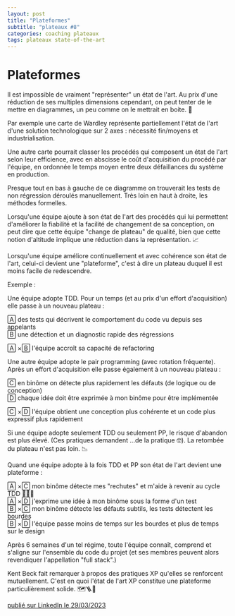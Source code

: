 ```yaml
---
layout: post
title: "Plateformes"
subtitle: "plateaux #8"
categories: coaching plateaux
tags: plateaux state-of-the-art
---
```

# Plateformes

Il est impossible de vraiment "représenter" un état de l'art. Au prix d'une réduction de ses multiples dimensions cependant, on peut tenter de le mettre en diagrammes, un peu comme on le mettrait en boite. 🔲
<!--more-->

Par exemple une carte de Wardley représente partiellement l'état de l'art d'une solution technologique sur 2 axes : nécessité fin/moyens et industrialisation.

Une autre carte pourrait classer les procédés qui composent un état de l'art selon leur efficience, avec en abscisse le coût d'acquisition du procédé par l'équipe, en ordonnée le temps moyen entre deux défaillances du système en production.

Presque tout en bas à gauche de ce diagramme on trouverait les tests de non régression déroulés manuellement. Très loin en haut à droite, les méthodes formelles.

Lorsqu'une équipe ajoute à son état de l'art des procédés qui lui permettent d'améliorer la fiabilité et la facilité de changement de sa conception, on peut dire que cette équipe "change de plateau" de qualité, bien que cette notion d'altitude implique une réduction dans la représentation. 📈

Lorsqu'une équipe améliore continuellement et avec cohérence son état de l'art, celui-ci devient une "plateforme", c'est à dire un plateau duquel il est moins facile de redescendre.

Exemple :

Une équipe adopte TDD. Pour un temps (et au prix d'un effort d'acquisition) elle passe à un nouveau plateau :

🄰 des tests qui décrivent le comportement du code vu depuis ses appelants\
🄱 une détection et un diagnostic rapide des régressions

🄰 ×🄱 l'équipe accroît sa capacité de refactoring

Une autre équipe adopte le pair programming (avec rotation fréquente). Après un effort d'acquisition elle passe également à un nouveau plateau :

🄲 en binôme on détecte plus rapidement les défauts (de logique ou de conception)\
🄳 chaque idée doit être exprimée à mon binôme pour être implémentée

🄲 ×🄳 l'équipe obtient une conception plus cohérente et un code plus expressif plus rapidement

Si une équipe adopte seulement TDD ou seulement PP, le risque d'abandon est plus élevé. (Ces pratiques demandent …de la pratique 🤓). La retombée du plateau n'est pas loin. 📉

Quand une équipe adopte à la fois TDD et PP son état de l'art devient une plateforme :

🄰 ×🄲 mon binôme détecte mes "rechutes" et m'aide à revenir au cycle TDD 🔺✅🔷\
🄰 ×🄳 j'exprime une idée à mon binôme sous la forme d'un test\
🄱 ×🄲 mon binôme détecte les défauts subtils, les tests détectent les bourdes\
🄱 ×🄳 l'équipe passe moins de temps sur les bourdes et plus de temps sur le design

Après 6 semaines d'un tel régime, toute l'équipe connaît, comprend et s'aligne sur l'ensemble du code du projet (et ses membres peuvent alors revendiquer l'appellation "full stack".)

Kent Beck fait remarquer à propos des pratiques XP qu'elles se renforcent mutuellement. C'est en quoi l'état de l'art XP constitue une plateforme particulièrement solide. 🗺🪜🧯

[publié sur LinkedIn le 29/03/2023](https://www.linkedin.com/posts/christophe-thibaut-35b4657_etatdelart-tdd-pairprogramming-activity-7046710444538949632-7f0s?utm_source=share&utm_medium=member_desktop)

